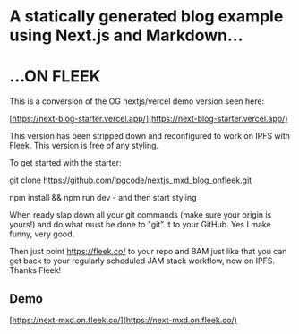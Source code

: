 # A statically generated blog example using Next.js and Markdown...

# ...ON FLEEK

This is a conversion of the OG nextjs/vercel demo version seen here:

[https://next-blog-starter.vercel.app/](https://next-blog-starter.vercel.app/)

This version has been stripped down and reconfigured to work on IPFS with Fleek. This version is free of any styling.

To get started with the starter:

git clone https://github.com/lpgcode/nextjs_mxd_blog_onfleek.git

npm install && npm run dev - and then start styling

When ready slap down all your git commands (make sure your origin is yours!) and do what must be done to "git" it to your GitHub. Yes I make funny, very good.

Then just point https://fleek.co/ to your repo and BAM just like that you can get back to your regularly scheduled JAM stack workflow, now on IPFS. Thanks Fleek!

## Demo

[https://next-mxd.on.fleek.co/](https://next-mxd.on.fleek.co/)
